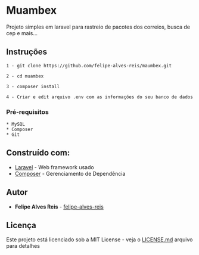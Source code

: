 # Muambex

Projeto simples em laravel para rastreio de pacotes dos correios, busca de cep e mais...

## Instruções

```
1 - git clone https://github.com/felipe-alves-reis/maumbex.git

2 - cd muambex

3 - composer install

4 - Criar e edit arquivo .env com as informações do seu banco de dados

```

### Pré-requisitos

```
* MySQL
* Composer
* Git
```

## Construído com:

* [Laravel](https://laravel.com/docs/5.6) - Web framework usado
* [Composer](https://getcomposer.org/) - Gerenciamento de Dependência

## Autor

* **Felipe Alves Reis** - [felipe-alves-reis](https://github.com/felipe-alves-reis)

## Licença

Este projeto está licenciado sob a MIT License - veja o [LICENSE.md](LICENSE.md) arquivo para detalhes